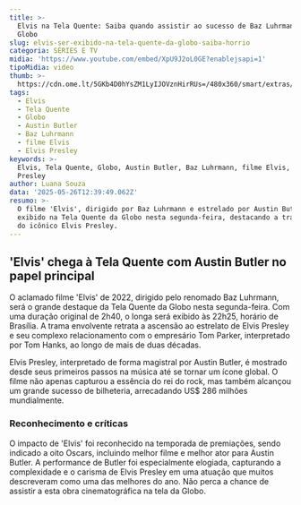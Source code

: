 ```yaml
---
title: >-
  Elvis na Tela Quente: Saiba quando assistir ao sucesso de Baz Luhrmann na
  Globo
slug: elvis-ser-exibido-na-tela-quente-da-globo-saiba-horrio
categoria: SÉRIES E TV
midia: 'https://www.youtube.com/embed/XpU9J2oL0GE?enablejsapi=1'
tipoMidia: video
thumb: >-
  https://cdn.ome.lt/5GKb4D0hYsZM1LyIJOVznHirRUs=/480x360/smart/extras/conteudos/elvis2022.jpg
tags:
  - Elvis
  - Tela Quente
  - Globo
  - Austin Butler
  - Baz Luhrmann
  - filme Elvis
  - Elvis Presley
keywords: >-
  Elvis, Tela Quente, Globo, Austin Butler, Baz Luhrmann, filme Elvis, Elvis
  Presley
author: Luana Souza
data: '2025-05-26T12:39:49.062Z'
resumo: >-
  O filme 'Elvis', dirigido por Baz Luhrmann e estrelado por Austin Butler, será
  exibido na Tela Quente da Globo nesta segunda-feira, destacando a trajetória
  do icônico Elvis Presley.
---
```


## 'Elvis' chega à Tela Quente com Austin Butler no papel principal

O aclamado filme 'Elvis' de 2022, dirigido pelo renomado Baz Luhrmann, será o grande destaque da Tela Quente da Globo nesta segunda-feira. Com uma duração original de 2h40, o longa será exibido às 22h25, horário de Brasília. A trama envolvente retrata a ascensão ao estrelato de Elvis Presley e seu complexo relacionamento com o empresário Tom Parker, interpretado por Tom Hanks, ao longo de mais de duas décadas.

Elvis Presley, interpretado de forma magistral por Austin Butler, é mostrado desde seus primeiros passos na música até se tornar um ícone global. O filme não apenas capturou a essência do rei do rock, mas também alcançou um grande sucesso de bilheteria, arrecadando US$ 286 milhões mundialmente.

### Reconhecimento e críticas

O impacto de 'Elvis' foi reconhecido na temporada de premiações, sendo indicado a oito Oscars, incluindo melhor filme e melhor ator para Austin Butler. A performance de Butler foi especialmente elogiada, capturando a complexidade e o carisma de Elvis Presley em uma atuação que muitos descreveram como uma das melhores do ano. Não perca a chance de assistir a esta obra cinematográfica na tela da Globo.
